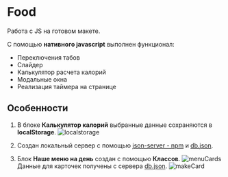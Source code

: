 # Food
Работа с JS на готовом макете.

С помощью **нативного javascript** выполнен функционал:
* Переключения табов
* Слайдер
* Калькулятор расчета калорий
* Модальные окна
* Реализация таймера на странице


## Особенности
1. В блоке **Калькулятор калорий** выбранные данные сохраняются в **localStorage**.
![localstorage](https://sun9-24.userapi.com/s/v1/ig2/ihUQifin6AvMgYp9_2TPg5PabvN3akc-CCcMljB9Eg278optA_OnC0CG4G7sOWNmocn8ZXkl88n0TC-GU9ZWi1LM.jpg?size=640x227&quality=96&type=album)


2. Создан локальный сервер с помощью [json-server - npm](https://www.npmjs.com/package/json-server) и [db.json](https://github.com/horoshere/Food/blob/main/dist/db.json).


3. Блок **Наше меню на день** создан с помощью **Классов**.
![menuCards](https://sun9-17.userapi.com/s/v1/ig2/1dAG4cPs5IshFWT3TOJFAK9ano77utSRCnKjIXv-DLyxDlX4IUDADK8V2E2ffl-_XvYoiCdP1uefGS8TijRIDzwN.jpg?size=784x401&quality=96&type=album)
Данные для карточек получены с сервера [db.json](https://github.com/horoshere/Food/blob/main/dist/db.json).
![makeCard](https://sun9-87.userapi.com/s/v1/ig2/gdaJZ89y3WNX1hkiDCbqLvuTIS-sVuYgoOdfTOd7sGhZY5fiEnyCZeNbXjzAm83jql_k9T3AaYrN-XGnyLGeoK_K.jpg?size=735x377&quality=96&type=album)


